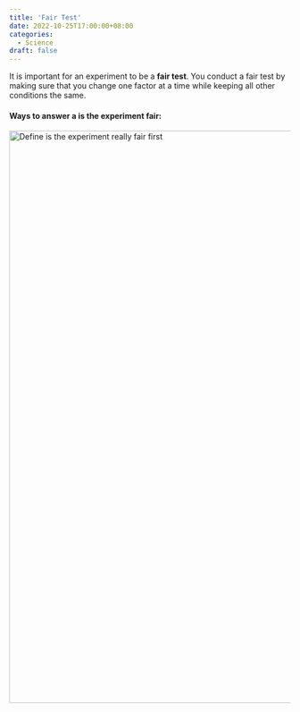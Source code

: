 ```yaml
---
title: 'Fair Test'
date: 2022-10-25T17:00:00+08:00
categories:
  - Science
draft: false
---
```


It is important for an experiment to be a **fair test**. You conduct a fair test by making sure that you change one factor at a time while keeping all other conditions the same.

#### Ways to answer a is the experiment fair:
<img width="1024" alt="Define is the experiment really fair first" src="https://user-images.githubusercontent.com/90828938/198839142-b6c0a101-5571-45e1-aabe-c802db86851f.png">
